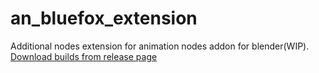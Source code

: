 # an_bluefox_extension
 Additional nodes extension for animation nodes addon for blender(WIP).
 [Download builds from release page](https://github.com/harisreedhar/an_bluefox_extension/releases/tag/master-cd-build)

